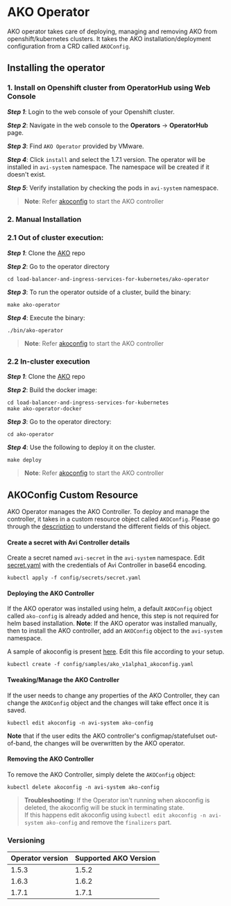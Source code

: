 # AKO Operator

AKO operator takes care of deploying, managing and removing AKO from openshift/kubernetes clusters. It takes the AKO installation/deployment configuration from a CRD called `AKOConfig`.

## Installing the operator

<!--

Commenting this out as helm release is not available currently

### 1. Install using Helm CLI

To install the Operator using Helm refer [here](../docs/install/operator.md)

-->

### 1. Install on Openshift cluster from OperatorHub using Web Console

<i>**Step 1**</i>: Login to the web console of your Openshift cluster.

<i>**Step 2**</i>: Navigate in the web console to the **Operators** → **OperatorHub** page.

<i>**Step 3**</i>: Find `AKO Operator` provided by VMware. 

<i>**Step 4**</i>: Click `install` and select the 1.7.1 version. The operator will be installed in `avi-system` namespace. The namespace will be created if it doesn't exist.

<i>**Step 5**</i>: Verify installation by checking the pods in `avi-system` namespace. 

> **Note**: Refer [akoconfig](#ako-config) to start the AKO controller

### 2. Manual Installation
### 2.1 Out of cluster execution:
<i>**Step 1**</i>: Clone the [AKO](https://github.com/vmware/load-balancer-and-ingress-services-for-kubernetes) repo 

<i>**Step 2**</i>: Go to the operator directory
```
cd load-balancer-and-ingress-services-for-kubernetes/ako-operator
```

<i>**Step 3**</i>: To run the operator outside of a cluster, build the binary:
```
make ako-operator
```

<i>**Step 4**</i>: Execute the binary:
```
./bin/ako-operator
```

> **Note**: Refer [akoconfig](#ako-config) to start the AKO controller

### 2.2 In-cluster execution

<i>**Step 1**</i>: Clone the [AKO](https://github.com/vmware/load-balancer-and-ingress-services-for-kubernetes) repo 

<i>**Step 2**</i>: Build the docker image:
```
cd load-balancer-and-ingress-services-for-kubernetes
make ako-operator-docker
```
<i>**Step 3**</i>: Go to the operator directory:
```
cd ako-operator
```

<i>**Step 4**</i>: Use the following to deploy it on the cluster.
```
make deploy
```

> **Note**: Refer [akoconfig](#ako-config) to start the AKO controller

<!-- 

Commenting this out as helm release is not available currently

Upgrading the operator using Helm CLI

<i>**Step 1**</i>: Run this command to update local AKO chart information from the chart repository:
```
helm repo update
```

<i>**Step 2**</i>: Helm does not upgrade the CRDs during a release upgrade. Before you upgrade a release, run the following command to upgrade the CRDs:
```
helm template ako/ako-operator --version 1.7.1 --include-crds --output-dir <output_dir>
```

<i>**Step 3**</i>: This will save the helm files to an output directory which will contain the CRDs corresponding to the Operator version. Install CRDs using:
```
kubectl apply -f <output_dir>/ako-operator/crds/
```

<i>**Step 4**</i>: List the release as shown below:
```
helm list -n avi-system
```

<i>**Step 5**</i>: Update the helm repo URL:
```
helm repo add --force-update ako https://projects.registry.vmware.com/chartrepo/ako

"ako" has been added to your repositories
```

<i>**Step 6**</i>: Get the values.yaml for the latest Operator version:
```
helm show values ako/ako-operator --version 1.7.1 > values.yaml
```
Edit the file according to your setup.

<i>**Step 7**</i>: Upgrade the helm chart:

```
helm upgrade <release-name> ako/ako-operator -f /path/to/values.yaml --version 1.7.1 --namespace=avi-system
```

--> 

## <a id="ako-config">AKOConfig Custom Resource

AKO Operator manages the AKO Controller. To deploy and manage the controller, it takes in a custom resource object called `AKOConfig`. Please go through the [description](../docs/akoconfig.md#AKOConfig-Custom-Resource) to understand the different fields of this object.

#### Create a secret with Avi Controller details 

Create a secret named `avi-secret` in the `avi-system` namespace. Edit [secret.yaml](config/secrets/secret.yaml) with the credentials of Avi Controller in base64 encoding. 
```
kubectl apply -f config/secrets/secret.yaml
```

#### Deploying the AKO Controller

If the AKO operator was installed using helm, a default `AKOConfig` object called `ako-config` is already added and hence, this step is not required for helm based installation.
**Note**: If the AKO operator was installed manually, then to install the AKO controller, add an `AKOConfig` object to the `avi-system` namespace.

A sample of akoconfig is present [here](config/samples/ako_v1alpha1_akoconfig.yaml). Edit this file according to your setup.

```
kubectl create -f config/samples/ako_v1alpha1_akoconfig.yaml
```

#### Tweaking/Manage the AKO Controller

If the user needs to change any properties of the AKO Controller, they can change the `AKOConfig` object and the changes will take effect once it is saved.

    kubectl edit akoconfig -n avi-system ako-config

**Note** that if the user edits the AKO controller's configmap/statefulset out-of-band, the changes will be overwritten by the AKO operator.

#### Removing the AKO Controller

To remove the AKO Controller, simply delete the `AKOConfig` object:

```
kubectl delete akoconfig -n avi-system ako-config
```

> **Troubleshooting**: If the Operator isn't running when akoconfig is deleted, the akoconfig will be stuck in terminating state. <br>
If this happens edit akoconfig using `kubectl edit akoconfig -n avi-system ako-config` and remove the `finalizers` part. 


### Versioning
| **Operator version** | **Supported AKO Version** |
| --------- | ----------- |
| 1.5.3 | 1.5.2 |
| 1.6.3 | 1.6.2 |
| 1.7.1 | 1.7.1 |